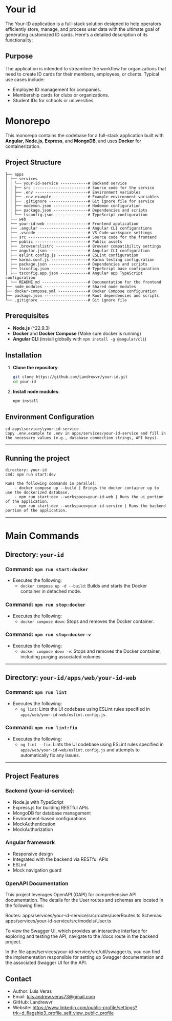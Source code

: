 
# Your id

The Your-ID application is a full-stack solution designed to help operators efficiently store, manage, and process user data with the ultimate goal of generating customized ID cards. Here's a detailed description of its functionality:

## Purpose

The application is intended to streamline the workflow for organizations that need to create ID cards for their members, employees, or clients. Typical use cases include:

- Employee ID management for companies.
- Membership cards for clubs or organizations.
- Student IDs for schools or universities.

# Monorepo

This monorepo contains the codebase for a full-stack application built with **Angular**, **Node.js**, **Express**, and **MongoDB**, and uses **Docker** for containerization.

## Project Structure
    ├── apps 
    │ ├── services 
    │ │ └── your-id-service ------------# Backend service 
    │ │ ├── src ------------------------# Source code for the service 
    │ │ ├── .env -----------------------# Environment variables 
    │ │ ├── .env.example ---------------# Example environment variables 
    │ │ ├── .gitignore -----------------# Git ignore file for service 
    │ │ ├── nodemon.json ---------------# Nodemon configuration 
    │ │ ├── package.json ---------------# Dependencies and scripts 
    │ │ └── tsconfig.json --------------# TypeScript configuration 
    │ └── web 
    │ └── your-id-web ------------------# Frontend application 
    │ ├── .angular ---------------------# Angular CLI configurations 
    │ ├── .vscode ----------------------# VS Code workspace settings 
    │ ├── src --------------------------# Source code for the frontend 
    │ ├── public -----------------------# Public assets 
    │ ├── .browserslistrc --------------# Browser compatibility settings 
    │ ├── angular.json -----------------# Angular CLI configuration 
    │ ├── eslint.config.js -------------# ESLint configuration 
    │ ├── karma.conf.js ----------------# Karma testing configuration 
    │ ├── package.json -----------------# Dependencies and scripts 
    │ ├── tsconfig.json ----------------# TypeScript base configuration 
    │ ├── tsconfig.app.json ------------# Angular app TypeScript configuration 
    │ └── README.md --------------------# Documentation for the frontend 
    ├── node_modules -------------------# Shared node modules 
    ├── docker-compose.yml -------------# Docker Compose configuration 
    ├── package.json -------------------# Root dependencies and scripts 
    └── .gitignore ---------------------# Git ignore file

## Prerequisites

- **Node.js** (^22.9.3)
- **Docker** and **Docker Compose** (Make sure docker is running)
- **Angular CLI** (install globally with `npm install -g @angular/cli`)

## Installation

1. **Clone the repository**:

   ```bash
   git clone https://github.com/Landrewvr/your-id.git
   cd your-id

2. **Install node modules**:

    ```bash
    npm install

## Environment Configuration
    
    cd apps\services\your-id-service
    Copy .env.example to .env in apps/services/your-id-service and fill in the necessary values (e.g., database connection strings, API keys).
---

## Running the project

    directory: your-id
    cmd: npm run start:dev

    Runs the following commands in parallel:
        - docker compose up --build | Brings the docker container up to use the dockerized database.
        - npm run start:dev --workspace=your-id-web | Runs the ui portion of the application.
        - npm run start:dev --workspace=your-id-service | Runs the backend portion of the application.
---

# Main Commands

## Directory: `your-id`

### Command: `npm run start:docker`
- Executes the following:
  - `docker compose up -d --build`: Builds and starts the Docker container in detached mode.

### Command: `npm run stop:docker`
- Executes the following:
  - `docker compose down`: Stops and removes the Docker container.

### Command: `npm run stop:docker-v`
- Executes the following:
  - `docker compose down -v`: Stops and removes the Docker container, including purging associated volumes.

---

## Directory: `your-id/apps/web/your-id-web`

### Command: `npm run lint`
- Executes the following:
  - `ng lint`: Lints the UI codebase using ESLint rules specified in `apps/web/your-id-web/eslint.config.js`.

### Command: `npm run lint:fix`
- Executes the following:
  - `ng lint --fix`: Lints the UI codebase using ESLint rules specified in `apps/web/your-id-web/eslint.config.js` and attempts to automatically fix any issues.

---
    
## Project Features

### Backend (your-id-service):

- Node.js with TypeScript
- Express.js for building RESTful APIs
- MongoDB for database management
- Environment-based configurations
- MockAuthentication
- MockAuthorization

### Angular framework

- Responsive design
- Integrated with the backend via RESTful APIs
- ESLint
- Mock navigation guard

### OpenAPI Documentation

This project leverages OpenAPI (OAPI) for comprehensive API documentation. The details for the User routes and schemas are located in the following files:

Routes: apps/services/your-id-service/src/routes/userRoutes.ts
Schemas: apps/services/your-id-service/src/models/User.ts

To view the Swagger UI, which provides an interactive interface for exploring and testing the API, navigate to the /docs route in the backend project.

In the file apps/services/your-id-service/src/util/swagger.ts, you can find the implementation responsible for setting up Swagger documentation and the associated Swagger UI for the API.

## Contact

- Author: Luis Veras
- Email: luis.andrew.veras73@gmail.com
- GitHub: Landrewvr
- Website: https://www.linkedin.com/public-profile/settings?trk=d_flagship3_profile_self_view_public_profile
